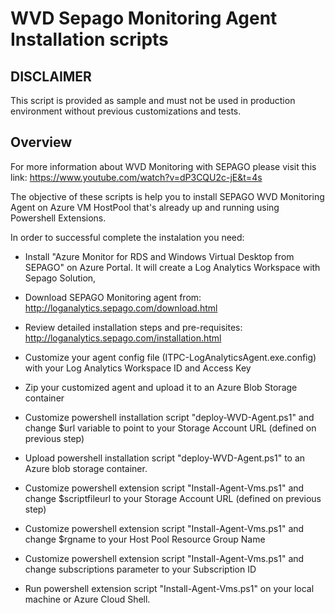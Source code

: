 # WVD Sepago Monitoring Agent Installation scripts

## DISCLAIMER
This script is provided as sample and must not be used in production environment without previous customizations and tests.

## Overview

 For more information about WVD Monitoring with SEPAGO please visit this link: https://www.youtube.com/watch?v=dP3CQU2c-jE&t=4s
 
 The objective of these scripts is help you to install SEPAGO WVD Monitoring Agent on Azure VM HostPool that's already up and running using Powershell Extensions.

In order to successful complete the instalation you need:

- Install "Azure Monitor for RDS and Windows Virtual Desktop from SEPAGO" on Azure Portal. It will create a Log Analytics Workspace with Sepago Solution,

- Download SEPAGO Monitoring agent from: http://loganalytics.sepago.com/download.html

- Review detailed installation steps and pre-requisites: http://loganalytics.sepago.com/installation.html

- Customize your agent config file (ITPC-LogAnalyticsAgent.exe.config) with your Log Analytics Workspace ID and Access Key

- Zip your customized agent and upload it to an Azure Blob Storage container

- Customize powershell installation script "deploy-WVD-Agent.ps1" and change $url variable to point to your Storage Account URL (defined on previous step)

- Upload powershell installation script "deploy-WVD-Agent.ps1" to an Azure blob storage container. 

- Customize powershell extension script "Install-Agent-Vms.ps1" and change $scriptfileurl to your Storage Account URL (defined on previous step)

- Customize powershell extension script "Install-Agent-Vms.ps1" and change $rgname to your Host Pool Resource Group Name

- Customize powershell extension script "Install-Agent-Vms.ps1" and change subscriptions parameter to your Subscription ID

- Run powershell extension script "Install-Agent-Vms.ps1" on your local machine or Azure Cloud Shell.

